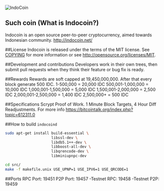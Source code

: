 ![IndoCoin](http://indocoin.net/assets/img/logo.png)

## Such coin (What is Indocoin?)
Indocoin is an open source peer-to-peer cryptocurrency, aimed towards Indonesian community.
http://indocoin.net/

##License
Indocoin is released under the terms of the MIT license. See [COPYING](COPYING)
for more information or see http://opensource.org/licenses/MIT.

##Development and contributions
Developers work in their own trees, then submit pull requests when they think
their feature or bug fix is ready.

##Rewards
Rewards are soft capped at 19,450,000,000. After that every block generate 500 IDC.
1-500,000 = 20,000 IDC
500,001-1,000,000 = 10,000 IDC
1,000,001-1,500,000 = 5,000 IDC
1,500,001-2,000,000 = 2,500 IDC
2,000,001-2,500,000 = 1,400 IDC
2,500,000+ = 500 IDC

##Specifications
Scrypt Proof of Work. 1 Minute Block Targets, 4 Hour Diff Readjustments. For more info https://bitcointalk.org/index.php?topic=612311.0

##How to build `indocoind`
```bash
sudo apt-get install build-essential \
                     libssl-dev \
                     libdb5.1++-dev \
                     libboost-all-dev \
                     libqrencode-dev \
                     libminiupnpc-dev

cd src/
make -f makefile.unix USE_UPNP=1 USE_IPV6=1 USE_QRCODE=1
```
##Ports
RPC Port: 19451
P2P Port: 19457
-Testnet RPC: 19458
-Testnet P2P: 19459
